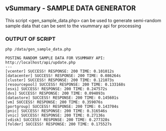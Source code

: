 ## vSummary - SAMPLE DATA GENERATOR

This script <gen_sample_data.php> can be used to generate semi-random sample data that can be sent to the vsummary api for processing


### OUTPUT OF SCRIPT
```
php /data/gen_sample_data.php

POSTING RANDOM SAMPLE DATA FOR VSUMMARY API: http://localhost/api/update.php
---
[vcenter] SUCCESS! RESPONSE: 200 TIME: 0.101012s
[datacenter] SUCCESS! RESPONSE: 200 TIME: 0.086264s
[cluster] SUCCESS! RESPONSE: 200 TIME: 0.121073s
[resourcepool] SUCCESS! RESPONSE: 200 TIME: 0.133168s
[esxi] SUCCESS! RESPONSE: 200 TIME: 0.247572s
[dvs] SUCCESS! RESPONSE: 200 TIME: 0.094093s
[datastore] SUCCESS! RESPONSE: 200 TIME: 0.145601s
[vm] SUCCESS! RESPONSE: 200 TIME: 0.359076s
[portgroup] SUCCESS! RESPONSE: 200 TIME: 0.143704s
[pnic] SUCCESS! RESPONSE: 200 TIME: 0.316546s
[vnic] SUCCESS! RESPONSE: 200 TIME: 0.27136s
[vdisk] SUCCESS! RESPONSE: 200 TIME: 0.277328s
[folder] SUCCESS! RESPONSE: 200 TIME: 0.175527s
```
